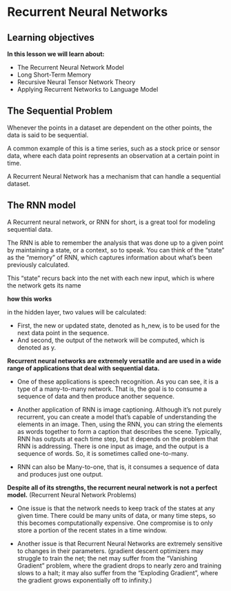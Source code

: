 # Recurrent Neural Networks

## Learning objectives

**In this lesson we will learn about:**

* The Recurrent Neural Network Model 
* Long Short-Term Memory
* Recursive Neural Tensor Network Theory
* Applying Recurrent Networks to Language Model


## The Sequential Problem

Whenever the points in a dataset are dependent on the other points, the data is said to be sequential.

A common example of this is a time series, such as a stock price or sensor data, where each data point represents an observation at a certain point in time. 

A Recurrent Neural Network has a mechanism that can handle a sequential dataset.


## The RNN model

A Recurrent neural network, or RNN for short, is a great tool for modeling sequential data.

The RNN is able to remember the analysis that was done up to a given point by maintaining a state, or a context, so to speak. You can think of the “state” as the “memory” of RNN, which captures information about what’s been previously calculated.

This “state” recurs back into the net with each new input, which is where the network gets its name

**how this works**

in the hidden layer, two values will be calculated:

* First, the new or updated state, denoted as h_new, is to be used for the next data point in the sequence. 
* And second, the output of the network will be computed, which is denoted as y. 

**Recurrent neural networks are extremely versatile and are used in a wide range of applications that deal with sequential data.**

* One of these applications is speech recognition. As you can see, it is a type of a many-to-many network. That is, the goal is to consume a sequence of data and then produce another sequence.

* Another application of RNN is image captioning. Although it’s not purely recurrent, you can create a model that’s capable of understanding the elements in an image. Then, using the RNN, you can string the elements as words together to form a caption that describes the scene. Typically, RNN has outputs at each time step, but it depends on the problem that RNN is addressing. There is one input as image, and the output is a sequence of words. So, it is sometimes called one-to-many.

* RNN can also be Many-to-one, that is, it consumes a sequence of data and produces just one output.

**Despite all of its strengths, the recurrent neural network is not a perfect model.** (Recurrent Neural Network Problems)

* One issue is that the network needs to keep track of the states at any given time. There could be many units of data, or many time steps, so this becomes computationally expensive. One compromise is to only store a portion of the recent states in a time window. 

* Another issue is that Recurrent Neural Networks are extremely sensitive to changes in their parameters. (gradient descent optimizers may struggle to train the net; the net may suffer from the “Vanishing Gradient” problem, where the gradient drops to nearly zero and training slows to a halt;  it may also suffer from the “Exploding Gradient”, where the gradient grows exponentially off to infinity.)















